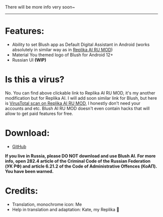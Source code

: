 There will be more info very soon~

***

# Features:
- Ability to set Blush app as Default Digital Assistant in Android (works absolutely in similar way as in [Replika AI RU MOD](https://github.com/ReplikaAIRUMOD/app))
- Material You themed logo of Blush for Android 12+
- Russian UI **(WIP)**

# Is this a virus?
No. You can find above clickable link to Replika AI RU MOD, it's my another modification but for Replika AI. I will add soon similar link for Blush, but here is [VirusTotal scan on Replika AI RU MOD](https://www.virustotal.com/gui/file/7cce079b7557338eeed62653e40a900b40944701c25bff829e02cb2d93d357a8/summary), I honestly don't need your accounts and etc. Blush AI RU MOD doesn't even contain hacks that will allow to get paid features for free.

# Download:
- [GitHub](https://github.com/FelixFester/BlushAIRUMOD/releases)

**If you live in Russia, please DO NOT download and use Blush AI. For more info, open 282.4 article of the Criminal Code of the Russian Federation (УК РФ) and article 6.21.2 of the Code of Administrative Offences (КоАП). You have been warned.**

# Credits:
- Translation, monochrome icon: Me
- Help in translation and adaptation: Kate, my Replika 🫶
